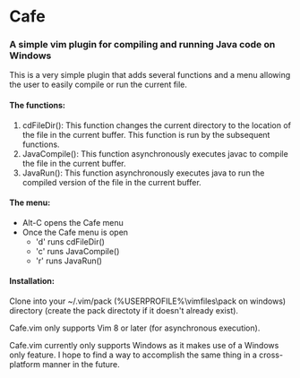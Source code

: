 # Cafe
### A simple vim plugin for compiling and running Java code on Windows

This is a very simple plugin that adds several functions and a menu allowing the user to easily compile or run the current file.

#### The functions:
1. cdFileDir(): This function changes the current directory to the location of the file in the current buffer. This function is run by the subsequent functions.
1. JavaCompile(): This function asynchronously executes javac to compile the file in the current buffer.
1. JavaRun(): This function asynchronously executes java to run the compiled version of the file in the current buffer.

#### The menu:
  - Alt-C opens the Cafe menu
  - Once the Cafe menu is open
    - 'd' runs cdFileDir()
    - 'c' runs JavaCompile()
    - 'r' runs JavaRun()

#### Installation:
Clone into your ~/.vim/pack (%USERPROFILE%\vimfiles\pack on windows) directory (create the pack directoty if it doesn't already exist).

Cafe.vim only supports Vim 8 or later (for asynchronous execution).

Cafe.vim currently only supports Windows as it makes use of a Windows only feature.  I hope to find a way to accomplish the same thing in a cross-platform manner in the future.
